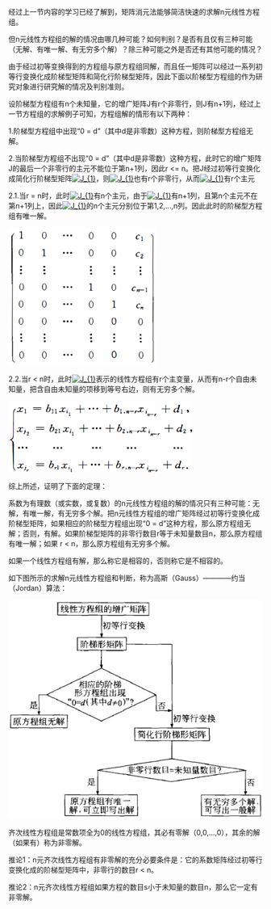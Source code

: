 经过上一节内容的学习已经了解到，矩阵消元法能够简洁快速的求解n元线性方程组。

但n元线性方程组的解的情况由哪几种可能？如何判别？是否有且仅有三种可能（无解、有唯一解、有无穷多个解）？除三种可能之外是否还有其他可能的情况？

由于经过初等变换得到的方程组与原方程组同解，而且任一矩阵可以经过一系列初等行变换化成阶梯型矩阵和简化行阶梯型矩阵，因此下面以阶梯型方程组的作为研究对象进行研究解的情况及判别准则。

设阶梯型方程组有n个未知量，它的增广矩阵J有r个非零行，则J有n+1列，经过上一节方程组的求解例子可知，方程组解的情形有以下两种：

1.阶梯型方程组中出现“0 = d”（其中d是非零数）这种方程，则阶梯型方程组无解。

2.当阶梯型方程组不出现“0 = d”（其中d是非零数）这种方程，此时它的增广矩阵J的最后一个非零行的主元不能位于第n+1列，因此r <= n。把J经过初等行变换化成简化行阶梯型矩阵<a href="https://www.codecogs.com/eqnedit.php?latex=J_{1}" target="_blank"><img src="https://latex.codecogs.com/gif.latex?J_{1}" title="J_{1}" /></a>，则<a href="https://www.codecogs.com/eqnedit.php?latex=J_{1}" target="_blank"><img src="https://latex.codecogs.com/gif.latex?J_{1}" title="J_{1}" /></a>也有r个非零行，从而<a href="https://www.codecogs.com/eqnedit.php?latex=J_{1}" target="_blank"><img src="https://latex.codecogs.com/gif.latex?J_{1}" title="J_{1}" /></a>有r个主元

2.1.当r = n时，此时<a href="https://www.codecogs.com/eqnedit.php?latex=J_{1}" target="_blank"><img src="https://latex.codecogs.com/gif.latex?J_{1}" title="J_{1}" /></a>有n个主元，由于<a href="https://www.codecogs.com/eqnedit.php?latex=J_{1}" target="_blank"><img src="https://latex.codecogs.com/gif.latex?J_{1}" title="J_{1}" /></a>有n+1列，且第n个主元不在第n+1列上，因此<a href="https://www.codecogs.com/eqnedit.php?latex=J_{1}" target="_blank"><img src="https://latex.codecogs.com/gif.latex?J_{1}" title="J_{1}" /></a>的n个主元分别位于第1,2,...,n列。因此此时的阶梯型方程组有唯一解。

![唯一解](https://github.com/CrystalMathYao/Basic-Knowledge-Learning/blob/master/Mathematical%20Theory/高等代数/图/唯一解.png)

2.2.当r < n时，此时<a href="https://www.codecogs.com/eqnedit.php?latex=J_{1}" target="_blank"><img src="https://latex.codecogs.com/gif.latex?J_{1}" title="J_{1}" /></a>表示的线性方程组有r个主变量，从而有n-r个自由未知量，把含自由未知量的项移到等号右边，则有无穷多个解。

![自由未知量解](https://github.com/CrystalMathYao/Basic-Knowledge-Learning/blob/master/Mathematical%20Theory/高等代数/图/自由未知量解.png)

综上所述，证明了下面的定理：

系数为有理数（或实数，或复数）的n元线性方程组的解的情况只有三种可能：无解，有唯一解，有无穷多个解。把n元线性方程组的增广矩阵经过初等行变换化成阶梯型矩阵，如果相应的阶梯型方程组出现“0 = d”这种方程，那么原方程组无解；否则，有解。如果阶梯型矩阵的非零行数目r等于未知量数目n，那么原方程组有唯一解；如果 r < n，那么原方程组有无穷多个解。

如果一个线性方程组有解，那么称它是相容的，否则称它是不相容的。

如下图所示的求解n元线性方程组和判断，称为高斯（Gauss）————约当（Jordan）算法：

![高斯约当算法](https://github.com/CrystalMathYao/Basic-Knowledge-Learning/blob/master/Mathematical%20Theory/高等代数/图/高斯约当算法.png)

齐次线性方程组是常数项全为0的线性方程组，其必有零解（0,0,...,0），其余的解（如果有）称为非零解。

推论1：n元齐次线性方程组有非零解的充分必要条件是：它的系数矩阵经过初等行变换化成的阶梯型矩阵中，非零行的数目r < n。

推论2：n元齐次线性方程组如果方程的数目s小于未知量的数目n，那么它一定有非零解。



